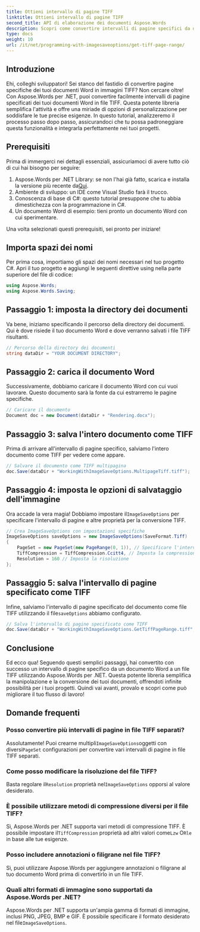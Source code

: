 ```yaml
---
title: Ottieni intervallo di pagine TIFF
linktitle: Ottieni intervallo di pagine TIFF
second_title: API di elaborazione dei documenti Aspose.Words
description: Scopri come convertire intervalli di pagine specifici da documenti Word a file TIFF utilizzando Aspose.Words per .NET con questa guida passo passo.
type: docs
weight: 10
url: /it/net/programming-with-imagesaveoptions/get-tiff-page-range/
---
```

## Introduzione

Ehi, colleghi sviluppatori! Sei stanco del fastidio di convertire pagine specifiche dei tuoi documenti Word in immagini TIFF? Non cercare oltre! Con Aspose.Words per .NET, puoi convertire facilmente intervalli di pagine specificati dei tuoi documenti Word in file TIFF. Questa potente libreria semplifica l'attività e offre una miriade di opzioni di personalizzazione per soddisfare le tue precise esigenze. In questo tutorial, analizzeremo il processo passo dopo passo, assicurandoci che tu possa padroneggiare questa funzionalità e integrarla perfettamente nei tuoi progetti.

## Prerequisiti

Prima di immergerci nei dettagli essenziali, assicuriamoci di avere tutto ciò di cui hai bisogno per seguire:

1.  Aspose.Words per .NET Library: se non l'hai già fatto, scarica e installa la versione più recente da[Qui](https://releases.aspose.com/words/net/).
2. Ambiente di sviluppo: un IDE come Visual Studio farà il trucco.
3. Conoscenza di base di C#: questo tutorial presuppone che tu abbia dimestichezza con la programmazione in C#.
4. Un documento Word di esempio: tieni pronto un documento Word con cui sperimentare.

Una volta selezionati questi prerequisiti, sei pronto per iniziare!

## Importa spazi dei nomi

Per prima cosa, importiamo gli spazi dei nomi necessari nel tuo progetto C#. Apri il tuo progetto e aggiungi le seguenti direttive using nella parte superiore del file di codice:

```csharp
using Aspose.Words;
using Aspose.Words.Saving;
```

## Passaggio 1: imposta la directory dei documenti

Va bene, iniziamo specificando il percorso della directory dei documenti. Qui è dove risiede il tuo documento Word e dove verranno salvati i file TIFF risultanti.

```csharp
// Percorso della directory dei documenti
string dataDir = "YOUR DOCUMENT DIRECTORY";
```

## Passaggio 2: carica il documento Word

Successivamente, dobbiamo caricare il documento Word con cui vuoi lavorare. Questo documento sarà la fonte da cui estrarremo le pagine specifiche.

```csharp
// Caricare il documento
Document doc = new Document(dataDir + "Rendering.docx");
```

## Passaggio 3: salva l'intero documento come TIFF

Prima di arrivare all'intervallo di pagine specifico, salviamo l'intero documento come TIFF per vedere come appare.

```csharp
// Salvare il documento come TIFF multipagina
doc.Save(dataDir + "WorkingWithImageSaveOptions.MultipageTiff.tiff");
```

## Passaggio 4: imposta le opzioni di salvataggio dell'immagine

Ora accade la vera magia! Dobbiamo impostare il`ImageSaveOptions` per specificare l'intervallo di pagine e altre proprietà per la conversione TIFF.

```csharp
// Crea ImageSaveOptions con impostazioni specifiche
ImageSaveOptions saveOptions = new ImageSaveOptions(SaveFormat.Tiff)
{
    PageSet = new PageSet(new PageRange(0, 1)), // Specificare l'intervallo di pagine
    TiffCompression = TiffCompression.Ccitt4, // Imposta la compressione TIFF
    Resolution = 160 // Imposta la risoluzione
};
```

## Passaggio 5: salva l'intervallo di pagine specificato come TIFF

 Infine, salviamo l'intervallo di pagine specificato del documento come file TIFF utilizzando il file`saveOptions` abbiamo configurato.

```csharp
// Salva l'intervallo di pagine specificato come TIFF
doc.Save(dataDir + "WorkingWithImageSaveOptions.GetTiffPageRange.tiff", saveOptions);
```

## Conclusione

Ed ecco qua! Seguendo questi semplici passaggi, hai convertito con successo un intervallo di pagine specifico da un documento Word a un file TIFF utilizzando Aspose.Words per .NET. Questa potente libreria semplifica la manipolazione e la conversione dei tuoi documenti, offrendoti infinite possibilità per i tuoi progetti. Quindi vai avanti, provalo e scopri come può migliorare il tuo flusso di lavoro!

## Domande frequenti

### Posso convertire più intervalli di pagine in file TIFF separati?

 Assolutamente! Puoi crearne multipli`ImageSaveOptions`oggetti con diversi`PageSet` configurazioni per convertire vari intervalli di pagine in file TIFF separati.

### Come posso modificare la risoluzione del file TIFF?

 Basta regolare il`Resolution` proprietà nel`ImageSaveOptions` opporsi al valore desiderato.

### È possibile utilizzare metodi di compressione diversi per il file TIFF?

 Sì, Aspose.Words per .NET supporta vari metodi di compressione TIFF. È possibile impostare il`TiffCompression` proprietà ad altri valori come`Lzw` O`Rle` in base alle tue esigenze.

### Posso includere annotazioni o filigrane nel file TIFF?

Sì, puoi utilizzare Aspose.Words per aggiungere annotazioni o filigrane al tuo documento Word prima di convertirlo in un file TIFF.

### Quali altri formati di immagine sono supportati da Aspose.Words per .NET?

 Aspose.Words per .NET supporta un'ampia gamma di formati di immagine, inclusi PNG, JPEG, BMP e GIF. È possibile specificare il formato desiderato nel file`ImageSaveOptions`.